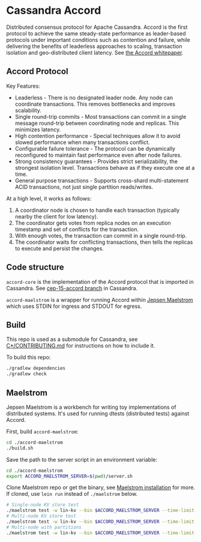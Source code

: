 Cassandra Accord
================
Distributed consensus protocol for Apache Cassandra. Accord is the first protocol to achieve the same steady-state performance as leader-based protocols under important conditions such as contention and failure, while delivering the benefits of leaderless approaches to scaling, transaction isolation and geo-distributed client latency. See [the Accord whitepaper](https://cwiki.apache.org/confluence/download/attachments/188744725/Accord.pdf?version=2&modificationDate=1637000779000&api=v2).

Accord Protocol
---------------
Key Features:
- Leaderless - There is no designated leader node. Any node can coordinate transactions. This removes bottlenecks and improves scalability.
- Single round-trip commits - Most transactions can commit in a single message round-trip between coordinating node and replicas. This minimizes latency.
- High contention performance - Special techniques allow it to avoid slowed performance when many transactions conflict.
- Configurable failure tolerance - The protocol can be dynamically reconfigured to maintain fast performance even after node failures.
- Strong consistency guarantees - Provides strict serializability, the strongest isolation level. Transactions behave as if they execute one at a time.
- General purpose transactions - Supports cross-shard multi-statement ACID transactions, not just single partition reads/writes.

At a high level, it works as follows:
1. A coordinator node is chosen to handle each transaction (typically nearby the client for low latency).
2. The coordinator gets votes from replica nodes on an execution timestamp and set of conflicts for the transaction.
3. With enough votes, the transaction can commit in a single round-trip.
4. The coordinator waits for conflicting transactions, then tells the replicas to execute and persist the changes.

Code structure
--------------
`accord-core` is the implementation of the Accord protocol that is imported in Cassandra. See [cep-15-accord branch](https://github.com/apache/cassandra/tree/cep-15-accord) in Cassandra.

`accord-maelstrom` is a wrapper for running Accord within [Jepsen Maelstrom](https://github.com/jepsen-io/maelstrom) which uses STDIN for ingress and STDOUT for egress. 

Build
-----
This repo is used as a submodule for Cassandra, see [C*/CONTRIBUTING.md](https://github.com/apache/cassandra/blob/607302aaa8c1816a75a70173ae39a7d96ce1b18a/CONTRIBUTING.md#working-with-submodules) for instructions on how to include it.

To build this repo:
```bash
./gradlew dependencies
./gradlew check
```

Maelstrom
---------
Jepsen Maelstrom is a workbench for writing toy implementations of distributed systems. It's used for running dtests (distributed tests) against Accord. 

First, build `accord-maelstrom`:
```bash
cd ./accord-maelstrom
./build.sh
```
Save the path to the server script in an environment variable:
```bash
cd ./accord-maelstrom
export ACCORD_MAELSTROM_SERVER=$(pwd)/server.sh
```

Clone Maelstrom repo or get the binary, see [Maelstrom installation](https://github.com/jepsen-io/maelstrom/blob/main/doc/01-getting-ready/index.md#installation) for more. If cloned, use `lein run` instead of `./maelstrom` below.
```bash
# Single-node KV store test
./maelstrom test -w lin-kv --bin $ACCORD_MAELSTROM_SERVER --time-limit 10 --rate 10 --node-count 1 --concurrency 2n
# Multi-node KV store test
./maelstrom test -w lin-kv --bin $ACCORD_MAELSTROM_SERVER --time-limit 10 --rate 10 --node-count 3 --concurrency 2n
# Multi-node with partitions
./maelstrom test -w lin-kv --bin $ACCORD_MAELSTROM_SERVER --time-limit 60 --rate 30 --node-count 3 --concurrency 4n --nemesis partition --nemesis-interval 10 --test-count 10
```
